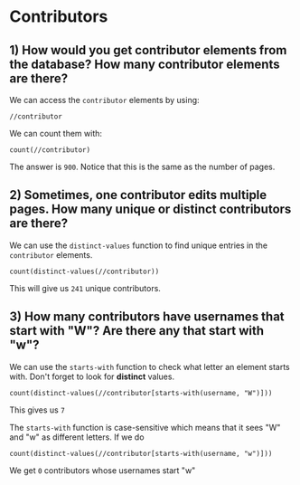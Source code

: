 # Contributors 


## 1) How would you get contributor elements from the database? How many contributor elements are there?

We can access the `contributor` elements by using: 

```
//contributor
```

We can count them with:


```
count(//contributor)
```

The answer is `900`. Notice that this is the same as the number of pages. 


## 2) Sometimes, one contributor edits multiple pages. How many unique or distinct contributors are there?

We can use the `distinct-values` function to find unique entries in the `contributor` elements. 

```
count(distinct-values(//contributor))
```

This will give us `241` unique contributors.


## 3) How many contributors have usernames that start with "W"? Are there any that start with "w"?

We can use the `starts-with` function to check what letter an element starts with. Don't forget to look for **distinct** values. 
```
count(distinct-values(//contributor[starts-with(username, "W")]))
```

This gives us `7`

The `starts-with` function is case-sensitive which means that it sees "W" and "w" as different letters. If we do 
```
count(distinct-values(//contributor[starts-with(username, "w")]))
```

We get `0` contributors whose usernames start "w"



